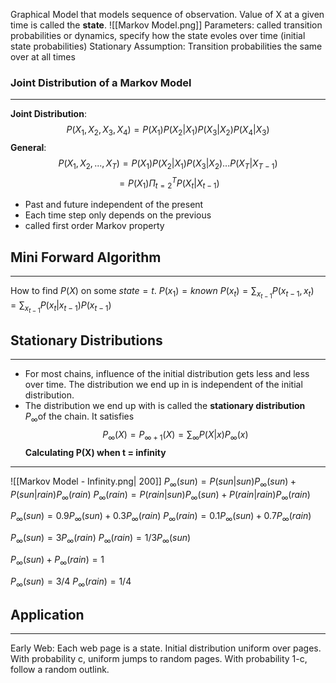 Graphical Model that models sequence of observation. Value of X at a given time is called the **state**.
![[Markov Model.png]]
Parameters: called transition probabilities or dynamics, specify how the state evoles over time (initial state probabilities) 
Stationary Assumption: Transition probabilities the same over at all times

### Joint Distribution of a Markov Model
____
**Joint Distribution**: $$P(X_1,X_2,X_3,X_4)=P(X_1)P(X_2|X_1)P(X_3|X_2)P(X_4|X_3)$$
**General**: $$P(X_1,X_2,...,X_T)=P(X_1)P(X_2|X_1)P(X_3|X_2)...P(X_T|X_{T-1})$$ 
$$=P(X_1)\Pi_{t=2}^{T}P(X_t|X_{t-1})$$

- Past and future independent of the present
- Each time step only depends on the previous 
- called first order Markov property 

## Mini Forward Algorithm
____
How to find $P(X)$ on some $state = t$.
$P(x_1)=known$
$P(x_t)=\sum_{x_{t-1}} P(x_{t-1},x_t)= \sum_{x_{t-1}}P(x_t|x_{t-1})P(x_{t-1})$

## Stationary Distributions
____
- For most chains, influence of the initial distribution gets less and less over time. The distribution we end up in is independent of the initial distribution.
- The distribution we end up with is called the **stationary distribution**  $P_{\infty}$of the chain. It satisfies $$P_{\infty}(X)=P_{\infty +1}(X)=\sum_{\infty}P(X|x)P_{\infty}(x)$$
**Calculating P(X) when t = infinity**
____
![[Markov Model - Infinity.png| 200]]
$P_{\infty}(sun)=P(sun|sun)P_{\infty}(sun)+P(sun|rain)P_{\infty}(rain)$
$P_{\infty}(rain)=P(rain|sun)P_{\infty}(sun)+P(rain|rain)P_{\infty}(rain)$

$P_{\infty}(sun)=0.9P_{\infty}(sun)+0.3P_{\infty}(rain)$
$P_{\infty}(rain)=0.1P_{\infty}(sun)+0.7P_{\infty}(rain)$

$P_{\infty}(sun)=3P_{\infty}(rain)$
$P_{\infty}(rain)=1/3P_{\infty}(sun)$ 

$P_{\infty}(sun)+P_{\infty}(rain)=1$ 

$P_{\infty}(sun)=3/4$
$P_{\infty}(rain)=1/4$

## Application
____
Early Web: Each web page is a state. Initial distribution uniform over pages. With probability c, uniform jumps to random pages. With probability 1-c, follow a random outlink. 

